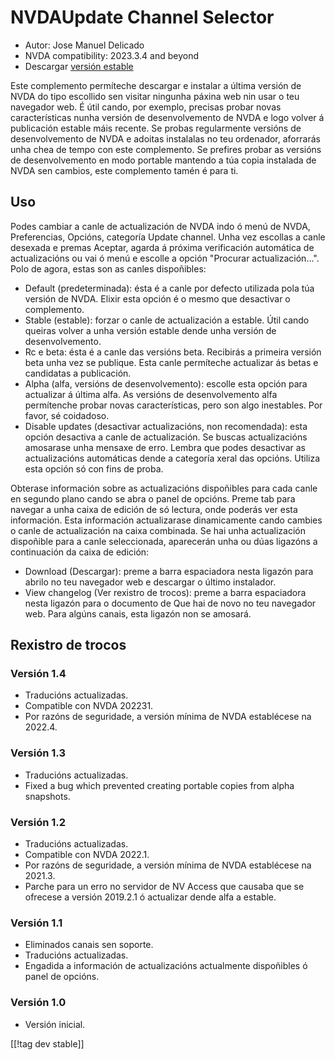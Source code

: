 # NVDAUpdate Channel Selector #

* Autor: Jose Manuel Delicado
* NVDA compatibility: 2023.3.4 and beyond
* Descargar [versión estable][1]

Este complemento permíteche descargar e instalar a última versión de NVDA do
tipo escollido sen visitar ningunha páxina web nin usar o teu navegador
web. É útil cando, por exemplo, precisas probar novas características nunha
versión de desenvolvemento de NVDA e logo volver á publicación estable máis
recente. Se probas regularmente versións de desenvolvemento de NVDA e
adoitas instalalas no teu ordenador, aforrarás unha chea de tempo con este
complemento. Se prefires probar as versións de desenvolvemento en modo
portable mantendo a túa copia instalada de NVDA sen cambios, este
complemento tamén é para ti.

## Uso

Podes cambiar a canle de actualización de NVDA indo ó menú de NVDA,
Preferencias, Opcións,  categoría Update channel. Unha vez escollas a canle
desexada e premas Aceptar, agarda á próxima verificación automática de
actualizacións ou vai ó menú e escolle a opción "Procurar
actualización...". Polo de agora, estas son as canles dispoñibles:

* Default (predeterminada): ésta é a canle por defecto utilizada pola túa
  versión de NVDA. Elixir esta opción é o mesmo que desactivar o
  complemento.
* Stable (estable): forzar o canle de actualización a estable. Útil cando
  queiras volver a unha versión estable dende unha versión de
  desenvolvemento.
* Rc e beta: ésta é a canle das versións beta. Recibirás a primeira versión
  beta unha vez se publique. Esta canle permíteche actualizar ás betas e
  candidatas a publicación.
* Alpha (alfa, versións de desenvolvemento): escolle esta opción para
  actualizar á última alfa. As versións de desenvolvemento alfa permítenche
  probar novas características, pero son algo inestables. Por favor, sé
  coidadoso.
* Disable updates (desactivar actualizacións, non recomendada): esta opción
  desactiva a canle de actualización. Se buscas actualizacións amosarase
  unha mensaxe de erro. Lembra que podes desactivar as actualizacións
  automáticas dende a categoría xeral das opcións. Utiliza esta opción só
  con fins de proba.

Obterase información sobre as actualizacións dispoñibles para cada canle en
segundo plano cando se abra o panel de opcións. Preme tab para navegar a
unha caixa de edición de só lectura, onde poderás ver esta información. Esta
información actualizarase dinamicamente cando cambies o canle de
actualización na caixa combinada. Se hai unha actualización dispoñible para
a canle seleccionada, aparecerán unha ou dúas ligazóns a continuación da
caixa de edición:

* Download (Descargar): preme a barra espaciadora nesta ligazón para abrilo
  no teu navegador web e descargar o último instalador.
* View changelog (Ver rexistro de trocos): preme a barra espaciadora nesta
  ligazón para o documento de Que hai de novo no teu navegador web. Para
  algúns canais, esta ligazón non se amosará.

## Rexistro de trocos

### Versión 1.4

* Traducións actualizadas.
* Compatible con NVDA 202231.
* Por razóns de seguridade, a versión mínima de NVDA establécese na 2022.4.

### Versión 1.3

* Traducións actualizadas.
* Fixed a bug which prevented creating portable copies from alpha snapshots.

### Versión 1.2

* Traducións actualizadas.
* Compatible con NVDA 2022.1.
* Por razóns de seguridade, a versión mínima de NVDA establécese na 2021.3.
* Parche para un erro no servidor de NV Access que causaba que se ofrecese a
  versión 2019.2.1 ó actualizar dende alfa a estable.

### Versión 1.1

* Eliminados canais sen soporte.
* Traducións actualizadas.
* Engadida a información de actualizacións actualmente dispoñibles ó panel
  de opcións.

### Versión 1.0

* Versión inicial.

[[!tag dev stable]]

[1]: https://www.nvaccess.org/addonStore/legacy?file=updateChannel
